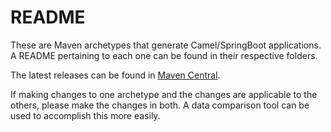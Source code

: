 # README #

These are Maven archetypes that generate Camel/SpringBoot applications. A README pertaining to each one can be found in their respective folders.

The latest releases can be found in [Maven Central](https://search.maven.org/search?q=g:com.ms3-inc.tavros%20archetype).

If making changes to one archetype and the changes are applicable to the others, please make the changes in both. A data comparison tool can be used to accomplish this more easily.